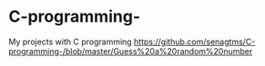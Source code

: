 # C-programming-
My projects with C programming
https://github.com/senagtms/C-programming-/blob/master/Guess%20a%20random%20number
